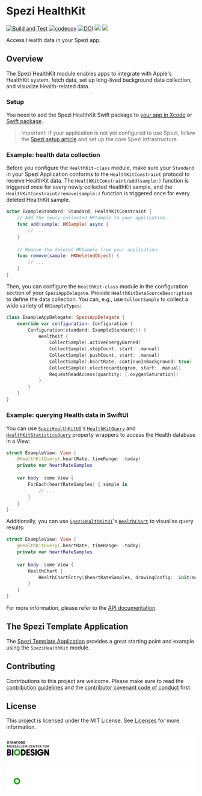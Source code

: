 <!--

This source file is part of the Stanford Spezi open-source project.

SPDX-FileCopyrightText: 2022 Stanford University and the project authors (see CONTRIBUTORS.md)

SPDX-License-Identifier: MIT
  
-->

# Spezi HealthKit

[![Build and Test](https://github.com/StanfordSpezi/SpeziHealthKit/actions/workflows/build-and-test.yml/badge.svg)](https://github.com/StanfordSpezi/SpeziHealthKit/actions/workflows/build-and-test.yml)
[![codecov](https://codecov.io/gh/StanfordSpezi/SpeziHealthKit/branch/main/graph/badge.svg?token=GSed8tVeou)](https://codecov.io/gh/StanfordSpezi/SpeziHealthKit)
[![DOI](https://zenodo.org/badge/DOI/10.5281/zenodo.7824636.svg)](https://doi.org/10.5281/zenodo.7824636)
[![](https://img.shields.io/endpoint?url=https%3A%2F%2Fswiftpackageindex.com%2Fapi%2Fpackages%2FStanfordSpezi%2FSpeziHealthKit%2Fbadge%3Ftype%3Dswift-versions)](https://swiftpackageindex.com/StanfordSpezi/SpeziHealthKit)
[![](https://img.shields.io/endpoint?url=https%3A%2F%2Fswiftpackageindex.com%2Fapi%2Fpackages%2FStanfordSpezi%2FSpeziHealthKit%2Fbadge%3Ftype%3Dplatforms)](https://swiftpackageindex.com/StanfordSpezi/SpeziHealthKit)

Access Health data in your Spezi app.

## Overview

The Spezi HealthKit module enables apps to integrate with Apple's HealthKit system, fetch data, set up long-lived background data collection, and visualize Health-related data.

### Setup

You need to add the Spezi HealthKit Swift package to
 [your app in Xcode](https://developer.apple.com/documentation/xcode/adding-package-dependencies-to-your-app) or
 [Swift package](https://developer.apple.com/documentation/xcode/creating-a-standalone-swift-package-with-xcode#Add-a-dependency-on-another-Swift-package).

> Important: If your application is not yet configured to use Spezi, follow the
 [Spezi setup article](https://swiftpackageindex.com/stanfordspezi/spezi/documentation/spezi/initial-setup) and set up the core Spezi infrastructure.


### Example: health data collection

Before you configure the ``HealthKit-class`` module, make sure your `Standard` in your Spezi Application conforms to the ``HealthKitConstraint`` protocol to receive HealthKit data. The ``HealthKitConstraint/add(sample:)`` function is triggered once for every newly collected HealthKit sample, and the ``HealthKitConstraint/remove(sample:)`` function is triggered once for every deleted HealthKit sample.
```swift
actor ExampleStandard: Standard, HealthKitConstraint {
    // Add the newly collected HKSample to your application.
    func add(sample: HKSample) async {
        // ...
    }

    // Remove the deleted HKSample from your application.
    func remove(sample: HKDeletedObject) {
        // ...
    }
}
```


Then, you can configure the ``HealthKit-class`` module in the configuration section of your `SpeziAppDelegate`.
Provide ``HealthKitDataSourceDescription`` to define the data collection.
You can, e.g., use ``CollectSample`` to collect a wide variety of `HKSampleTypes`:
```swift
class ExampleAppDelegate: SpeziAppDelegate {
    override var configuration: Configuration {
        Configuration(standard: ExampleStandard()) {
            HealthKit {
                CollectSample(.activeEnergyBurned)
                CollectSample(.stepCount, start: .manual)
                CollectSample(.pushCount, start: .manual)
                CollectSample(.heartRate, continueInBackground: true)
                CollectSample(.electrocardiogram, start: .manual)
                RequestReadAccess(quantity: [.oxygenSaturation])
            }
        }
    }
}
```


### Example: querying Health data in SwiftUI

You can use [`SpeziHealthKitUI`](https://swiftpackageindex.com/stanfordspezi/spezihealthkit/documentation/spezihealthkitui)'s [`HealthKitQuery`](https://swiftpackageindex.com/stanfordspezi/spezihealthkit/documentation/spezihealthkitui/healthkitquery) and [`HealthKitStatisticsQuery`](https://swiftpackageindex.com/stanfordspezi/spezihealthkit/documentation/spezihealthkitui/healthkitstatisticsquery) property wrappers to access the Health database in a View:
```swift
struct ExampleView: View {
    @HealthKitQuery(.heartRate, timeRange: .today)
    private var heartRateSamples

    var body: some View {
        ForEach(heartRateSamples) { sample in
            // ...
        }
    }
}
```

Additionally, you can use [`SpeziHealthKitUI`](https://swiftpackageindex.com/stanfordspezi/spezihealthkit/documentation/spezihealthkitui)'s [`HealthChart`](https://swiftpackageindex.com/stanfordspezi/spezihealthkit/documentation/spezihealthkitui/healthchart) to visualise query results:
```swift
struct ExampleView: View {
    @HealthKitQuery(.heartRate, timeRange: .today)
    private var heartRateSamples

    var body: some View {
        HealthChart {
            HealthChartEntry($heartRateSamples, drawingConfig: .init(mode: .line, color: .red))
        }
    }
}
```


For more information, please refer to the [API documentation](https://swiftpackageindex.com/StanfordSpezi/SpeziHealthKit/documentation).

## The Spezi Template Application

The [Spezi Template Application](https://github.com/StanfordSpezi/SpeziTemplateApplication) provides a great starting point and example using the `SpeziHealthKit` module.


## Contributing

Contributions to this project are welcome. Please make sure to read the [contribution guidelines](https://github.com/StanfordSpezi/.github/blob/main/CONTRIBUTING.md) and the [contributor covenant code of conduct](https://github.com/StanfordSpezi/.github/blob/main/CODE_OF_CONDUCT.md) first.


## License

This project is licensed under the MIT License. See [Licenses](https://github.com/StanfordSpezi/SpeziHealthKit/tree/main/LICENSES) for more information.

![Spezi Footer](https://raw.githubusercontent.com/StanfordSpezi/.github/main/assets/FooterLight.png#gh-light-mode-only)
![Spezi Footer](https://raw.githubusercontent.com/StanfordSpezi/.github/main/assets/FooterDark.png#gh-dark-mode-only)
